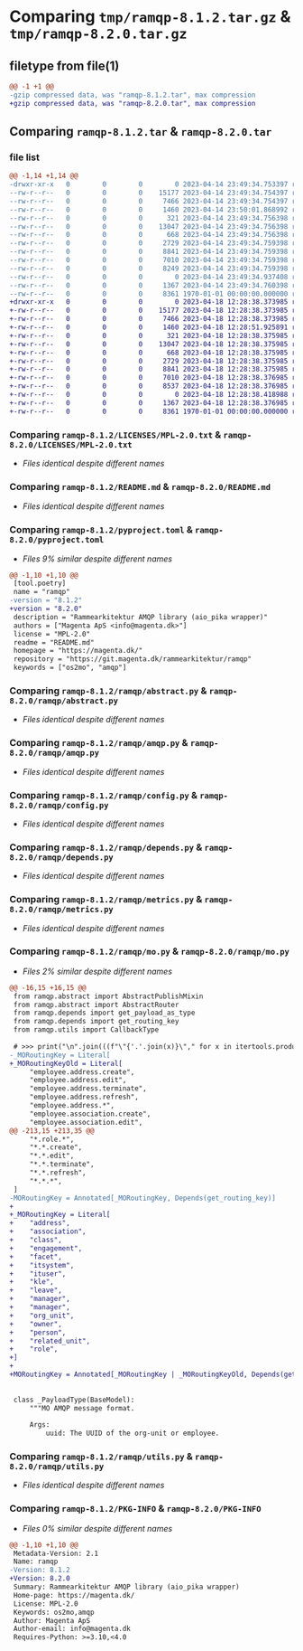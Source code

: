# Comparing `tmp/ramqp-8.1.2.tar.gz` & `tmp/ramqp-8.2.0.tar.gz`

## filetype from file(1)

```diff
@@ -1 +1 @@
-gzip compressed data, was "ramqp-8.1.2.tar", max compression
+gzip compressed data, was "ramqp-8.2.0.tar", max compression
```

## Comparing `ramqp-8.1.2.tar` & `ramqp-8.2.0.tar`

### file list

```diff
@@ -1,14 +1,14 @@
-drwxr-xr-x   0        0        0        0 2023-04-14 23:49:34.753397 ramqp-8.1.2/LICENSES/
--rw-r--r--   0        0        0    15177 2023-04-14 23:49:34.754397 ramqp-8.1.2/LICENSES/MPL-2.0.txt
--rw-r--r--   0        0        0     7466 2023-04-14 23:49:34.754397 ramqp-8.1.2/README.md
--rw-r--r--   0        0        0     1460 2023-04-14 23:50:01.868992 ramqp-8.1.2/pyproject.toml
--rw-r--r--   0        0        0      321 2023-04-14 23:49:34.756398 ramqp-8.1.2/ramqp/__init__.py
--rw-r--r--   0        0        0    13047 2023-04-14 23:49:34.756398 ramqp-8.1.2/ramqp/abstract.py
--rw-r--r--   0        0        0      668 2023-04-14 23:49:34.756398 ramqp-8.1.2/ramqp/amqp.py
--rw-r--r--   0        0        0     2729 2023-04-14 23:49:34.759398 ramqp-8.1.2/ramqp/config.py
--rw-r--r--   0        0        0     8841 2023-04-14 23:49:34.759398 ramqp-8.1.2/ramqp/depends.py
--rw-r--r--   0        0        0     7010 2023-04-14 23:49:34.759398 ramqp-8.1.2/ramqp/metrics.py
--rw-r--r--   0        0        0     8249 2023-04-14 23:49:34.759398 ramqp-8.1.2/ramqp/mo.py
--rw-r--r--   0        0        0        0 2023-04-14 23:49:34.937408 ramqp-8.1.2/ramqp/py.typed
--rw-r--r--   0        0        0     1367 2023-04-14 23:49:34.760398 ramqp-8.1.2/ramqp/utils.py
--rw-r--r--   0        0        0     8361 1970-01-01 00:00:00.000000 ramqp-8.1.2/PKG-INFO
+drwxr-xr-x   0        0        0        0 2023-04-18 12:28:38.373985 ramqp-8.2.0/LICENSES/
+-rw-r--r--   0        0        0    15177 2023-04-18 12:28:38.373985 ramqp-8.2.0/LICENSES/MPL-2.0.txt
+-rw-r--r--   0        0        0     7466 2023-04-18 12:28:38.373985 ramqp-8.2.0/README.md
+-rw-r--r--   0        0        0     1460 2023-04-18 12:28:51.925891 ramqp-8.2.0/pyproject.toml
+-rw-r--r--   0        0        0      321 2023-04-18 12:28:38.375985 ramqp-8.2.0/ramqp/__init__.py
+-rw-r--r--   0        0        0    13047 2023-04-18 12:28:38.375985 ramqp-8.2.0/ramqp/abstract.py
+-rw-r--r--   0        0        0      668 2023-04-18 12:28:38.375985 ramqp-8.2.0/ramqp/amqp.py
+-rw-r--r--   0        0        0     2729 2023-04-18 12:28:38.375985 ramqp-8.2.0/ramqp/config.py
+-rw-r--r--   0        0        0     8841 2023-04-18 12:28:38.375985 ramqp-8.2.0/ramqp/depends.py
+-rw-r--r--   0        0        0     7010 2023-04-18 12:28:38.376985 ramqp-8.2.0/ramqp/metrics.py
+-rw-r--r--   0        0        0     8537 2023-04-18 12:28:38.376985 ramqp-8.2.0/ramqp/mo.py
+-rw-r--r--   0        0        0        0 2023-04-18 12:28:38.418988 ramqp-8.2.0/ramqp/py.typed
+-rw-r--r--   0        0        0     1367 2023-04-18 12:28:38.376985 ramqp-8.2.0/ramqp/utils.py
+-rw-r--r--   0        0        0     8361 1970-01-01 00:00:00.000000 ramqp-8.2.0/PKG-INFO
```

### Comparing `ramqp-8.1.2/LICENSES/MPL-2.0.txt` & `ramqp-8.2.0/LICENSES/MPL-2.0.txt`

 * *Files identical despite different names*

### Comparing `ramqp-8.1.2/README.md` & `ramqp-8.2.0/README.md`

 * *Files identical despite different names*

### Comparing `ramqp-8.1.2/pyproject.toml` & `ramqp-8.2.0/pyproject.toml`

 * *Files 9% similar despite different names*

```diff
@@ -1,10 +1,10 @@
 [tool.poetry]
 name = "ramqp"
-version = "8.1.2"
+version = "8.2.0"
 description = "Rammearkitektur AMQP library (aio_pika wrapper)"
 authors = ["Magenta ApS <info@magenta.dk>"]
 license = "MPL-2.0"
 readme = "README.md"
 homepage = "https://magenta.dk/"
 repository = "https://git.magenta.dk/rammearkitektur/ramqp"
 keywords = ["os2mo", "amqp"]
```

### Comparing `ramqp-8.1.2/ramqp/abstract.py` & `ramqp-8.2.0/ramqp/abstract.py`

 * *Files identical despite different names*

### Comparing `ramqp-8.1.2/ramqp/amqp.py` & `ramqp-8.2.0/ramqp/amqp.py`

 * *Files identical despite different names*

### Comparing `ramqp-8.1.2/ramqp/config.py` & `ramqp-8.2.0/ramqp/config.py`

 * *Files identical despite different names*

### Comparing `ramqp-8.1.2/ramqp/depends.py` & `ramqp-8.2.0/ramqp/depends.py`

 * *Files identical despite different names*

### Comparing `ramqp-8.1.2/ramqp/metrics.py` & `ramqp-8.2.0/ramqp/metrics.py`

 * *Files identical despite different names*

### Comparing `ramqp-8.1.2/ramqp/mo.py` & `ramqp-8.2.0/ramqp/mo.py`

 * *Files 2% similar despite different names*

```diff
@@ -16,15 +16,15 @@
 from ramqp.abstract import AbstractPublishMixin
 from ramqp.abstract import AbstractRouter
 from ramqp.depends import get_payload_as_type
 from ramqp.depends import get_routing_key
 from ramqp.utils import CallbackType
 
 # >>> print("\n".join(((f"\"{'.'.join(x)}\"," for x in itertools.product(["employee", "org_unit", "*"], ["address", "association", "employee", "engagement", "it", "kle", "leave", "manager", "owner", "org_unit", "related_unit", "role", "*"], ["create", "edit", "terminate", "refresh", "*"])))))  # noqa: E501
-_MORoutingKey = Literal[
+_MORoutingKeyOld = Literal[
     "employee.address.create",
     "employee.address.edit",
     "employee.address.terminate",
     "employee.address.refresh",
     "employee.address.*",
     "employee.association.create",
     "employee.association.edit",
@@ -213,15 +213,35 @@
     "*.role.*",
     "*.*.create",
     "*.*.edit",
     "*.*.terminate",
     "*.*.refresh",
     "*.*.*",
 ]
-MORoutingKey = Annotated[_MORoutingKey, Depends(get_routing_key)]
+
+_MORoutingKey = Literal[
+    "address",
+    "association",
+    "class",
+    "engagement",
+    "facet",
+    "itsystem",
+    "ituser",
+    "kle",
+    "leave",
+    "manager",
+    "manager",
+    "org_unit",
+    "owner",
+    "person",
+    "related_unit",
+    "role",
+]
+
+MORoutingKey = Annotated[_MORoutingKey | _MORoutingKeyOld, Depends(get_routing_key)]
 
 
 class _PayloadType(BaseModel):
     """MO AMQP message format.
 
     Args:
         uuid: The UUID of the org-unit or employee.
```

### Comparing `ramqp-8.1.2/ramqp/utils.py` & `ramqp-8.2.0/ramqp/utils.py`

 * *Files identical despite different names*

### Comparing `ramqp-8.1.2/PKG-INFO` & `ramqp-8.2.0/PKG-INFO`

 * *Files 0% similar despite different names*

```diff
@@ -1,10 +1,10 @@
 Metadata-Version: 2.1
 Name: ramqp
-Version: 8.1.2
+Version: 8.2.0
 Summary: Rammearkitektur AMQP library (aio_pika wrapper)
 Home-page: https://magenta.dk/
 License: MPL-2.0
 Keywords: os2mo,amqp
 Author: Magenta ApS
 Author-email: info@magenta.dk
 Requires-Python: >=3.10,<4.0
```

